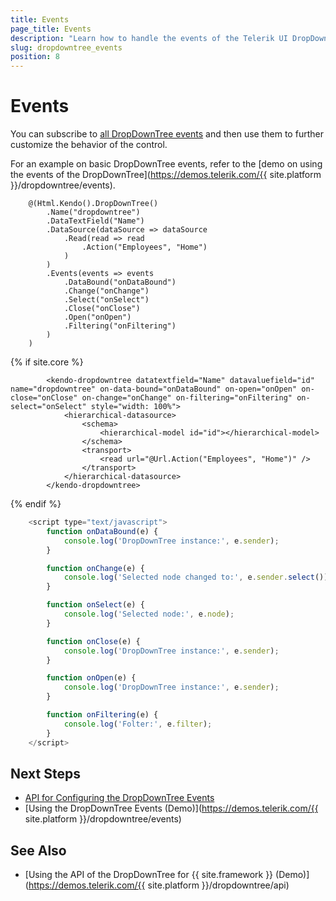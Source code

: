 ```yaml
---
title: Events
page_title: Events
description: "Learn how to handle the events of the Telerik UI DropDownTree component for {{ site.framework }}."
slug: dropdowntree_events
position: 8
---
```


# Events

You can subscribe to [all DropDownTree events](https://docs.telerik.com/aspnet-core/api/kendo.mvc.ui.fluent/dropdowntreebuilder#eventssystemaction) and then use them to further customize the behavior of the control.

For an example on basic DropDownTree events, refer to the [demo on using the events of the DropDownTree](https://demos.telerik.com/{{ site.platform }}/dropdowntree/events).

```HtmlHelper
    @(Html.Kendo().DropDownTree()
        .Name("dropdowntree")
        .DataTextField("Name")
        .DataSource(dataSource => dataSource
            .Read(read => read
                .Action("Employees", "Home")
            )
        )
        .Events(events => events
            .DataBound("onDataBound")
            .Change("onChange")
            .Select("onSelect")
            .Close("onClose")
            .Open("onOpen")
            .Filtering("onFiltering")
        )
    )

```
{% if site.core %}
```TagHelper
        <kendo-dropdowntree datatextfield="Name" datavaluefield="id" name="dropdowntree" on-data-bound="onDataBound" on-open="onOpen" on-close="onClose" on-change="onChange" on-filtering="onFiltering" on-select="onSelect" style="width: 100%">
            <hierarchical-datasource>
                <schema>
                    <hierarchical-model id="id"></hierarchical-model>
                </schema>
                <transport>
                    <read url="@Url.Action("Employees", "Home")" />
                </transport>
            </hierarchical-datasource>
        </kendo-dropdowntree>
```
{% endif %}
```JavaScript
    <script type="text/javascript">
        function onDataBound(e) {
            console.log('DropDownTree instance:', e.sender);
        }

        function onChange(e) {
            console.log('Selected node changed to:', e.sender.select());
        }

        function onSelect(e) {
            console.log('Selected node:', e.node);
        }

        function onClose(e) {
            console.log('DropDownTree instance:', e.sender);
        }

        function onOpen(e) {
            console.log('DropDownTree instance:', e.sender);
        }

        function onFiltering(e) {
            console.log('Folter:', e.filter);
        }
    </script>
```

## Next Steps

* [API for Configuring the DropDownTree Events](/api/kendo.mvc.ui.fluent/dropdowntreeeventbuilder)
* [Using the DropDownTree Events (Demo)](https://demos.telerik.com/{{ site.platform }}/dropdowntree/events)

## See Also

* [Using the API of the DropDownTree for {{ site.framework }} (Demo)](https://demos.telerik.com/{{ site.platform }}/dropdowntree/api)
